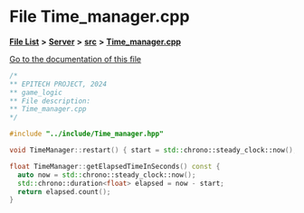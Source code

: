 

# File Time\_manager.cpp

[**File List**](files.md) **>** [**Server**](dir_f6675a7e1cd1d6d7f6e5e9669ead62e8.md) **>** [**src**](dir_35da1b20ef5d00fba1377c2ea4ffeb70.md) **>** [**Time\_manager.cpp**](Server_2src_2Time__manager_8cpp.md)

[Go to the documentation of this file](Server_2src_2Time__manager_8cpp.md)


```C++
/*
** EPITECH PROJECT, 2024
** game_logic
** File description:
** Time_manager.cpp
*/

#include "../include/Time_manager.hpp"

void TimeManager::restart() { start = std::chrono::steady_clock::now(); }

float TimeManager::getElapsedTimeInSeconds() const {
  auto now = std::chrono::steady_clock::now();
  std::chrono::duration<float> elapsed = now - start;
  return elapsed.count();
}
```


